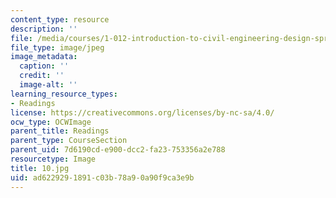 ```yaml
---
content_type: resource
description: ''
file: /media/courses/1-012-introduction-to-civil-engineering-design-spring-2002/ad6229291891c03b78a90a90f9ca3e9b_10.jpg
file_type: image/jpeg
image_metadata:
  caption: ''
  credit: ''
  image-alt: ''
learning_resource_types:
- Readings
license: https://creativecommons.org/licenses/by-nc-sa/4.0/
ocw_type: OCWImage
parent_title: Readings
parent_type: CourseSection
parent_uid: 7d6190cd-e900-dcc2-fa23-753356a2e788
resourcetype: Image
title: 10.jpg
uid: ad622929-1891-c03b-78a9-0a90f9ca3e9b
---
```


